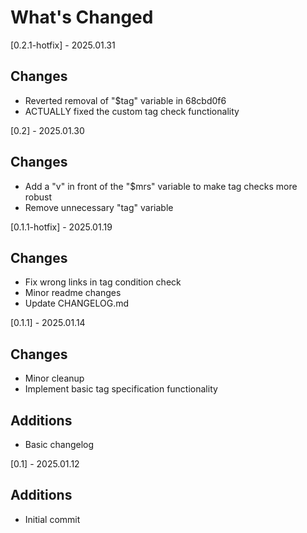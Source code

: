 # What's Changed

[0.2.1-hotfix] - 2025.01.31

## Changes
- Reverted removal of "$tag" variable in 68cbd0f6
- ACTUALLY fixed the custom tag check functionality

[0.2] - 2025.01.30

## Changes
- Add a "v" in front of the "$mrs" variable to make tag checks more robust
- Remove unnecessary "tag" variable

[0.1.1-hotfix] - 2025.01.19

## Changes
- Fix wrong links in tag condition check
- Minor readme changes
- Update CHANGELOG.md

[0.1.1] - 2025.01.14

## Changes

- Minor cleanup
- Implement basic tag specification functionality

## Additions

- Basic changelog

[0.1] - 2025.01.12

## Additions

- Initial commit
